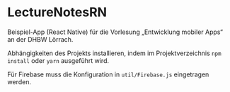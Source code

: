 # LectureNotesRN

Beispiel-App (React Native) für die Vorlesung „Entwicklung mobiler Apps“ an der DHBW Lörrach. 

Abhängigkeiten des Projekts installieren, indem im Projektverzeichnis `npm install` oder `yarn` ausgeführt wird.

Für Firebase muss die Konfiguration in `util/Firebase.js` eingetragen werden.
